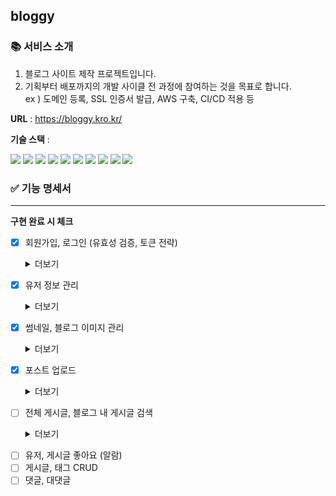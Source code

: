 ## bloggy

### 📚 서비스 소개

1. 블로그 사이트 제작 프로젝트입니다.
2. 기획부터 배포까지의 개발 사이클 전 과정에 참여하는 것을 목표로 합니다.  
   ex ) 도메인 등록, SSL 인증서 발급, AWS 구축, CI/CD 적용 등

**URL** : https://bloggy.kro.kr/

**기술 스택** : <div>
<img src="https://img.shields.io/badge/React-61DAFB?style=for-the-badge&logo=React&logoColor=white">
<img src="https://img.shields.io/badge/Next.js-000000?style=for-the-badge&logo=Next.js&logoColor=white">
<img src="https://img.shields.io/badge/typescript-3178C6?style=for-the-badge&logo=typescript&logoColor=white">
<img src="https://img.shields.io/badge/zustand-7F2B7B?style=for-the-badge&logo=zustand&logoColor=white">
<img src="https://img.shields.io/badge/Styled Components-DB7093?style=for-the-badge&logo=StyledComponents&logoColor=white">
<img src="https://img.shields.io/badge/React Query-FF4154?style=for-the-badge&logo=React Query&logoColor=white">
<img src="https://img.shields.io/badge/React Hook Form-EC5990?style=for-the-badge&logo=ReactHookForm&logoColor=white">
<img src="https://img.shields.io/badge/Docker-2496ED?style=for-the-badge&logo=Docker&logoColor=white">
<img src="https://img.shields.io/badge/github actions-2088FF?style=for-the-badge&logo=githubactions&logoColor=white">
<img src="https://img.shields.io/badge/amazone aws-232F3E?style=for-the-badge&logo=amazonaws&logoColor=white">

</div>

### ✅ 기능 명세서

---

**구현 완료 시 체크**

- [x] 회원가입, 로그인 (유효성 검증, 토큰 전략)
  <details>
  <summary>더보기</summary>

  1. **회원가입 및 로그인 시 react-hook-form과 yup을 통해 유효성 검증 후 폼 제출**
     ![회원가입](https://github.com/planit-works/front-end/assets/88307030/8e49d405-f596-49e2-a5f3-c1be164347aa)
     - 모달 창 띄워진 후 뒷배경 스크롤 바 숨김 처리
  2. **로그인 후 액세스, 리프레시 토큰 발행**
     ![로그인](https://github.com/planit-works/front-end/assets/88307030/54032d85-32bc-420c-86ef-b7db1997e892)
     - Axios Interceptors를 이용하여 토큰 처리에 대한 미들웨어 추가
     - 액세스 토큰은 내부 변수로 저장, 리프레시 토큰은 쿠키로 감싼 후 httpOnly 설정을 추가하여 관리

</details>

- [x] 유저 정보 관리
  <details>
  <summary>더보기</summary>

  1. **유저 정보 수정**
     ![유저정보-수정](https://github.com/planit-works/front-end/assets/88307030/4909af2a-d807-488c-a030-a5d3e5a89db8)
     - 정보 수정 api 요청 시 수정할 내용 사전 업데이트(렌더링) 후 api요청 (optimistic update)
     - 수정할 썸네일 파일에 대한 유효성 검증

</details>

- [x] 썸네일, 블로그 이미지 관리
  <details>
  <summary>더보기</summary>

  1. **PreSignedUrl 발급 후 클라이언트 단에서 S3에 이미지 파일 업로드**
  2. **AWS S3에 등록된 이미지는 CloudFront를 통해 캐싱 처리**
     - Lambda를 이용해 cdn url에 쿼리 파라미터 추가 시 원본 이미지 사이즈 최적화

</details>

</details>

- [x] 포스트 업로드
  <details>
  <summary>더보기</summary>

  1. **toast ui editor 라이브러리 적용 및 마이그레이션**
  ![포스트-이미지-업로드](https://github.com/planit-works/front-end/assets/88307030/2ab9fba3-5b31-490f-93a4-808c4a7b5847)
     - 기존 이미지 업로드 방식 base64 -> url 형식으로 변환
     - 업로드 파일에 대한 유효성 검증
  2. **포스트 업로드 전 미리보기용 정보 설정**
  ![포스트 미리보기 설정](https://github.com/planit-works/front-end/assets/88307030/56edafd4-9c02-4804-8a96-56a92e031d0f)


</details>

- [ ] 전체 게시글, 블로그 내 게시글 검색
    <details>
  <summary>더보기</summary>

  1. **최신, 인기순에 따른 게시글 렌더링**
     - react-query를 이용하여 무한 스크롤 구현
     - 데이터 양에 따라 스크롤 바 생성 여부 변동 -> 유동적으로 footer가 페이지 최하단에 위치

</details>

- [ ] 유저, 게시글 좋아요 (알람)
- [ ] 게시글, 태그 CRUD
- [ ] 댓글, 대댓글
